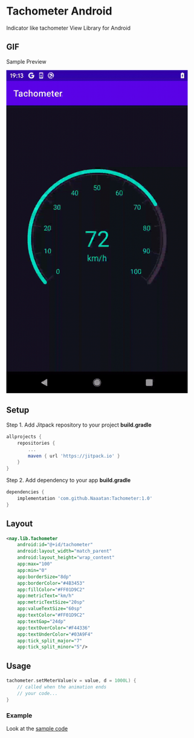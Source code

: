 # Tachometer Android
Indicator like tachometer View Library for Android

## GIF

Sample Preview

<img src="https://github.com/Naaatan/Tachometer/blob/master/image/demo.gif" width="480"/>


## Setup

Step 1. Add Jitpack repository to your project **build.gradle**
```groovy
allprojects {
    repositories {
        ...
        maven { url 'https://jitpack.io' }
    }
}
```

Step 2. Add dependency to your app **build.gradle**
```groovy
dependencies {
    implementation 'com.github.Naaatan:Tachometer:1.0'
}
```

## Layout

```xml
<nay.lib.Tachometer
    android:id="@+id/tachometer"
    android:layout_width="match_parent"
    android:layout_height="wrap_content"
    app:max="100"
    app:min="0"
    app:borderSize="8dp"
    app:borderColor="#4B3453"
    app:fillColor="#FF01D9C2"
    app:metricText="km/h"
    app:metricTextSize="20sp"
    app:valueTextSize="60sp"
    app:textColor="#FF01D9C2"
    app:textGap="24dp"
    app:textOverColor="#F44336"
    app:textUnderColor="#03A9F4"
    app:tick_split_major="7"
    app:tick_split_minor="5"/>
```

## Usage

```kotlin
tachometer.setMeterValue(v = value, d = 1000L) {
    // called when the animation ends
    // your code...
}
```

### Example
Look at the [sample code](https://github.com/Naaatan/Tachometer/tree/master/app)
